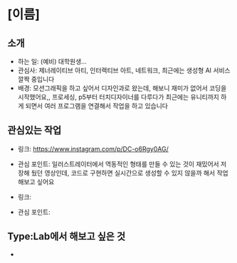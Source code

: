 # [이름]

## 소개
- 하는 일: (예비) 대학원생...
- 관심사: 제너레이티브 아티, 인터랙티브 아트, 네트워크, 최근에는 생성형 AI 서비스 깔짝 중입니다
- 배경: 모션그래픽을 하고 싶어서 디자인과로 왔는데, 해보니 재미가 없어서 코딩을 시작했어요,, 프로세싱, p5부터 터치디자이너를 다루다가 최근에는 유니티까지 하게 되면서 여러 프로그램을 연결해서 작업을 하고 있습니다

## 관심있는 작업
- 링크: https://www.instagram.com/p/DC-o6Rgy0AG/
- 관심 포인트: 일러스트레이터에서 역동적인 형태를 만들 수 있는 것이 재밌어서 저장해 뒀던 영상인데, 코드로 구현하면 실시간으로 생성할 수 있지 않을까 해서 작업해보고 싶어요

- 링크: 
- 관심 포인트:

## Type:Lab에서 해보고 싶은 것
- 